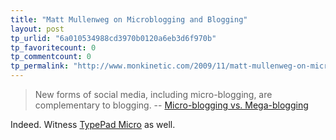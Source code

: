 ```yaml
---
title: "Matt Mullenweg on Microblogging and Blogging"
layout: post
tp_urlid: "6a010534988cd3970b0120a6eb3d6f970b"
tp_favoritecount: 0
tp_commentcount: 0
tp_permalink: "http://www.monkinetic.com/2009/11/matt-mullenweg-on-microblogging-and-blogging.html"
---
```

>New forms of social media, including micro-blogging, are complementary to blogging. -- [Micro-blogging vs. Mega-blogging](http://ma.tt/2009/11/micro-blogging-vs-mega-blogging/)

Indeed. Witness [TypePad Micro](http://typepad.com) as well.
